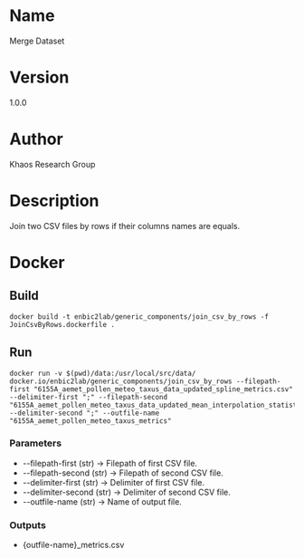 # Name
Merge Dataset

# Version
1.0.0

# Author
Khaos Research Group

# Description
Join two CSV files by rows if their columns names are equals.

# Docker
## Build
```shell
docker build -t enbic2lab/generic_components/join_csv_by_rows -f JoinCsvByRows.dockerfile .
```
## Run
```shell
docker run -v $(pwd)/data:/usr/local/src/data/ docker.io/enbic2lab/generic_components/join_csv_by_rows --filepath-first "6155A_aemet_pollen_meteo_taxus_data_updated_spline_metrics.csv" --delimiter-first ";" --filepath-second "6155A_aemet_pollen_meteo_taxus_data_updated_mean_interpolation_statistics_metrics.csv" --delimiter-second ";" --outfile-name "6155A_aemet_pollen_meteo_taxus_metrics"
```

### Parameters
* --filepath-first (str) -> Filepath of first CSV file.
* --filepath-second (str) -> Filepath of second CSV file.
* --delimiter-first (str) -> Delimiter of first CSV file.
* --delimiter-second (str) -> Delimiter of second CSV file.
* --outfile-name (str) -> Name of output file.

### Outputs
* {outfile-name}_metrics.csv
```